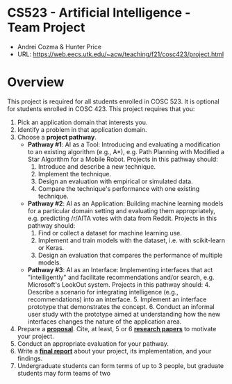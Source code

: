 # CS523 - Artificial Intelligence - Team Project
- Andrei Cozma & Hunter Price 
- URL: https://web.eecs.utk.edu/~acw/teaching/f21/cosc423/project.html

# Overview
This project is required for all students enrolled in COSC 523. It is optional for students enrolled in COSC 423. This project requires that you:

1. Pick an application domain that interests you.
2. Identify a problem in that application domain.
3. Choose a **project pathway**.
   - **Pathway #1**: AI as a Tool: Introducing and evaluating a modification to an existing algorithm (e.g., A*), e.g. Path Planning with Modified a Star Algorithm for a Mobile Robot. Projects in this pathway should:
     1. Introduce and describe a new technique. 
     2. Implement the technique. 
     3. Design an evaluation with empirical or simulated data. 
     4. Compare the technique's performance with one existing technique. 
   - **Pathway #2**: AI as an Application: Building machine learning models for a particular domain setting and evaluating them appropriately, e.g. predicting /r/AITA votes with data from Reddit. Projects in this pathway should:
     1. Find or collect a dataset for machine learning use. 
     2. Implement and train models with the dataset, i.e. with scikit-learn or Keras. 
     3. Design an evaluation that compares the performance of multiple models. 
   - **Pathway #3**: AI as an Interface: Implementing interfaces that act "intelligently" and facilitate recommendations and/or search, e.g. Microsoft's LookOut system. Projects in this pathway should:
     4. Describe a scenario for integrating intelligence (e.g., recommendations) into an interface. 
     5. Implement an interface prototype that demonstrates the concept. 
     6. Conduct an informal user study with the prototype aimed at understanding how the new interfaces changes the nature of the application area. 
4. Prepare a [**proposal**](docs). Cite, at least, 5 or 6 [**research papers**](docs/research) to motivate your project. 
5. Conduct an appropriate evaluation for your pathway. 
6. Write a [**final report**](docs) about your project, its implementation, and your findings. 
7. Undergraduate students can form terms of up to 3 people, but graduate students may form teams of two
